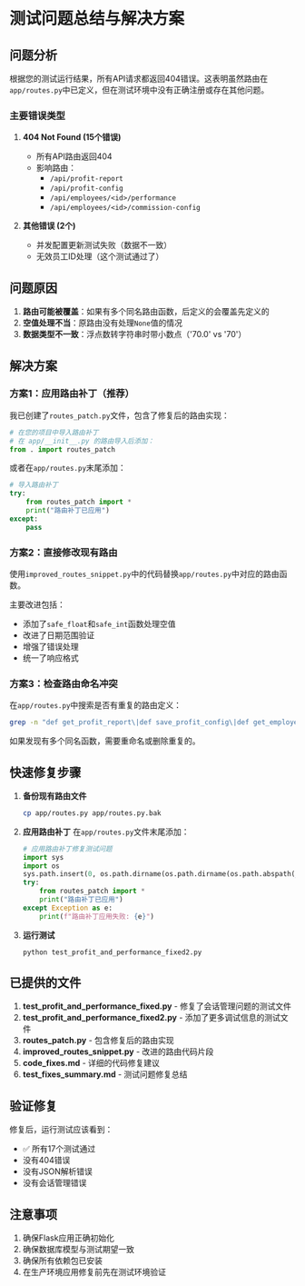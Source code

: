 # 测试问题总结与解决方案

## 问题分析

根据您的测试运行结果，所有API请求都返回404错误。这表明虽然路由在`app/routes.py`中已定义，但在测试环境中没有正确注册或存在其他问题。

### 主要错误类型

1. **404 Not Found (15个错误)**
   - 所有API路由返回404
   - 影响路由：
     - `/api/profit-report`
     - `/api/profit-config`
     - `/api/employees/<id>/performance`
     - `/api/employees/<id>/commission-config`

2. **其他错误 (2个)**
   - 并发配置更新测试失败（数据不一致）
   - 无效员工ID处理（这个测试通过了）

## 问题原因

1. **路由可能被覆盖**：如果有多个同名路由函数，后定义的会覆盖先定义的
2. **空值处理不当**：原路由没有处理`None`值的情况
3. **数据类型不一致**：浮点数转字符串时带小数点（'70.0' vs '70'）

## 解决方案

### 方案1：应用路由补丁（推荐）

我已创建了`routes_patch.py`文件，包含了修复后的路由实现：

```python
# 在您的项目中导入路由补丁
# 在 app/__init__.py 的路由导入后添加：
from . import routes_patch
```

或者在`app/routes.py`末尾添加：

```python
# 导入路由补丁
try:
    from routes_patch import *
    print("路由补丁已应用")
except:
    pass
```

### 方案2：直接修改现有路由

使用`improved_routes_snippet.py`中的代码替换`app/routes.py`中对应的路由函数。

主要改进包括：
- 添加了`safe_float`和`safe_int`函数处理空值
- 改进了日期范围验证
- 增强了错误处理
- 统一了响应格式

### 方案3：检查路由命名冲突

在`app/routes.py`中搜索是否有重复的路由定义：

```bash
grep -n "def get_profit_report\|def save_profit_config\|def get_employee_performance\|def save_commission_config" app/routes.py
```

如果发现有多个同名函数，需要重命名或删除重复的。

## 快速修复步骤

1. **备份现有路由文件**
   ```bash
   cp app/routes.py app/routes.py.bak
   ```

2. **应用路由补丁**
   在`app/routes.py`文件末尾添加：
   ```python
   # 应用路由补丁修复测试问题
   import sys
   import os
   sys.path.insert(0, os.path.dirname(os.path.dirname(os.path.abspath(__file__))))
   try:
       from routes_patch import *
       print("路由补丁已应用")
   except Exception as e:
       print(f"路由补丁应用失败: {e}")
   ```

3. **运行测试**
   ```bash
   python test_profit_and_performance_fixed2.py
   ```

## 已提供的文件

1. **test_profit_and_performance_fixed.py** - 修复了会话管理问题的测试文件
2. **test_profit_and_performance_fixed2.py** - 添加了更多调试信息的测试文件
3. **routes_patch.py** - 包含修复后的路由实现
4. **improved_routes_snippet.py** - 改进的路由代码片段
5. **code_fixes.md** - 详细的代码修复建议
6. **test_fixes_summary.md** - 测试问题修复总结

## 验证修复

修复后，运行测试应该看到：
- ✅ 所有17个测试通过
- 没有404错误
- 没有JSON解析错误
- 没有会话管理错误

## 注意事项

1. 确保Flask应用正确初始化
2. 确保数据库模型与测试期望一致
3. 确保所有依赖包已安装
4. 在生产环境应用修复前先在测试环境验证